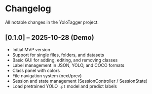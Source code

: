 # Changelog

All notable changes in the YoloTagger project.

## [0.1.0] – 2025-10-28 (Demo)
- Initial MVP version
- Support for single files, folders, and datasets
- Basic GUI for adding, editing, and removing classes
- Label management in JSON, YOLO, and COCO formats
- Class panel with colors
- File navigation system (next/prev)
- Session and state management (SessionController / SessionState)
- Load pretrained YOLO `.pt` model and predict labels